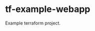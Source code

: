 # tf-example-webapp
Example terraform project.

<!-- BEGINNING OF PRE-COMMIT-TERRAFORM DOCS HOOK -->
<!-- END OF PRE-COMMIT-TERRAFORM DOCS HOOK -->
